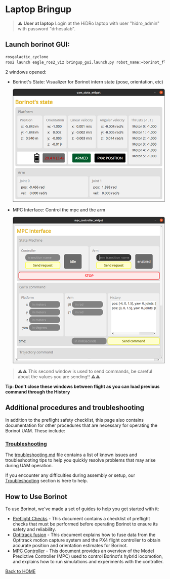 # Laptop Bringup

> ⚠️ **User at laptop** Login at the HiDRo laptop with user "hidro_admin" with password "drhesulab".


## Launch borinot GUI:

``` bash
rosgalactic_cyclone
ros2 launch eagle_ros2_viz bringup_gui.launch.py robot_name:=borinot_flying_arm_2
```

2 windows opened:
- Borinot's State: Visualizer for Borinot intern state (pose, orientation, etc)
 
  ![Borinot State](../media/borinot_state.png)

- MPC Interface: Control the mpc and the arm

  ![MPC Interface](../media/mpc_interface.png)

> ⚠️⚠️ This second window is used to send commands, be careful about the values you are sending!! ⚠️⚠️


**Tip: Don't close these windows between flight as you can load previous command through the History**











## Additional procedures and troubleshooting

In addition to the preflight safety checklist, this page also contains documentation for other procedures that are necessary for operating the Borinot UAM. These include:




### [Troubleshooting](troubleshooting.md)

The [troubleshooting.md](troubleshooting.md) file contains a list of known issues and troubleshooting tips to help you quickly resolve problems that may arise during UAM operation.


If you encounter any difficulties during assembly or setup, our [Troubleshooting](resource/troubleshooting.md) section is here to help.

## How to Use Borinot
To use Borinot, we've made a set of guides to help you get started with it:

- [Preflight Checks](resource/preflight.md) - This document contains a checklist of preflight checks that must be performed before operating Borinot to ensure its safety and reliability.
- [Optitrack fusion](resource/optitrack.md) - This document explains how to fuse data from the Optitrack motion capture system and the PX4 flight controller to obtain accurate position and orientation estimates for Borinot.
- [MPC Controller](resource/mpc.md) - This document provides an overview of the Model Predictive Controller (MPC) used to control Borinot's hybrid locomotion, and explains how to run simulations and experiments with the controller.

[Back to HOME](../README.md)
